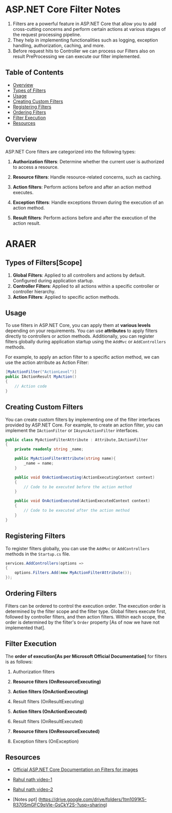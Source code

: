 # ASP.NET Core Filter Notes
1. Filters are a powerful feature in ASP.NET Core that allow you to add cross-cutting concerns and perform certain actions at various stages of the request processing pipeline. 
2. They help in implementing functionalities such as logging, exception handling, authorization, caching, and more.
3. Before request hits to Controller we can process our Filters also on result PreProcessing we can execute our filter implemented.

## Table of Contents
- [Overview](#overview)
- [Types of Filters](#types-of-filters)
- [Usage](#usage)
- [Creating Custom Filters](#creating-custom-filters)
- [Registering Filters](#registering-filters)
- [Ordering Filters](#ordering-filters)
- [Filter Execution](#filter-execution)
- [Resources](#resources)

## Overview
ASP.NET Core filters are categorized into the following types:
1. **Authorization filters**: Determine whether the current user is authorized to access a resource.
2. **Resource filters**: Handle resource-related concerns, such as caching.
3. **Action filters**: Perform actions before and after an action method executes.
5. **Exception filters**: Handle exceptions thrown during the execution of an action method.

4. **Result filters**: Perform actions before and after the execution of the action result.

# ARAER
## Types of Filters[Scope]
1. **Global Filters**: Applied to all controllers and actions by default. Configured during application startup.
2. **Controller Filters**: Applied to all actions within a specific controller or controller hierarchy.
3. **Action Filters**: Applied to specific action methods.


## Usage
To use filters in ASP.NET Core, you can apply them at **various levels** depending on your requirements. You can use **attributes** to apply filters directly to controllers or action methods. Additionally, you can register filters globally during application startup using the `AddMvc` or `AddControllers` methods.

For example, to apply an action filter to a specific action method, we can use the action atrribute as Action Filter:

```csharp
[MyActionFilter("ActionLevel")]
public IActionResult MyAction()
{
    // Action code
}
```

## Creating Custom Filters
You can create custom filters by implementing one of the filter interfaces provided by ASP.NET Core. For example, to create an action filter, you can implement the `IActionFilter` or `IAsyncActionFilter` interfaces.

```csharp
public class MyActionFilterAttribute : Attribute,IActionFilter
{
    private readonly string _name;

    public MyActionFilterAttribute(string name){
        _name = name;
    }

    public void OnActionExecuting(ActionExecutingContext context)
    {
        // Code to be executed before the action method
    }

    public void OnActionExecuted(ActionExecutedContext context)
    {
        // Code to be executed after the action method
    }
}
```

## Registering Filters
To register filters globally, you can use the `AddMvc` or `AddControllers` methods in the `Startup.cs` file.

```csharp
services.AddControllers(options =>
{
    options.Filters.Add(new MyActionFilterAttribute());
});
```

## Ordering Filters
Filters can be ordered to control the execution order. The execution order is determined by the filter scope and the filter type. Global filters execute first, followed by controller filters, and then action filters. Within each scope, the order is determined by the filter's `Order` property [As of now we have not implemented that].

## Filter Execution
The **order of execution[As per Microsoft Official Documentation]** for filters is as follows:
1. Authorization filters
2. **Resource filters (OnResourceExecuting)**
3. ****Action filters (OnActionExecuting)****
4. Result filters (OnResultExecuting)


5. ****Action filters (OnActionExecuted)****
6. Result filters (OnResultExecuted)
7. **Resource filters (OnResourceExecuted)**
8. Exception filters (OnException)



## Resources
- [Official ASP.NET Core Documentation on Filters for images](https://docs.microsoft.com/en-us/aspnet/core/mvc/controllers/filters)

- [Rahul nath video-1](https://www.youtube.com/watch?v=mKM6FbxMGI8&list=PL59L9XrzUa-nqfCHIKazYMFRKapPNI4sP&index=25&pp=iAQB&ab_channel=RahulNath)

- [Rahul nath video-2](https://www.youtube.com/watch?v=kqwjrJ4kb9Q&list=PL59L9XrzUa-nqfCHIKazYMFRKapPNI4sP&index=26&ab_channel=RahulNath)

- [Notes ppt] (https://drive.google.com/drive/folders/1tm1091K5-R370SmGFC9qVIe-GsCkY2S-?usp=sharing)


